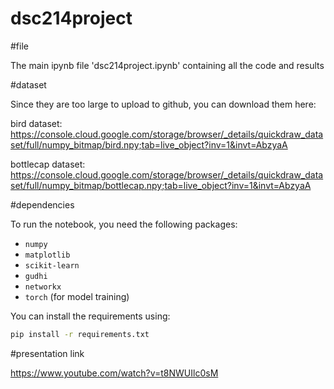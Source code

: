 # dsc214project

#file

The main ipynb file 'dsc214project.ipynb' containing all the code and results


#dataset

Since they are too large to upload to github, you can download them here:

bird dataset: 
https://console.cloud.google.com/storage/browser/_details/quickdraw_dataset/full/numpy_bitmap/bird.npy;tab=live_object?inv=1&invt=AbzyaA

bottlecap dataset: 
https://console.cloud.google.com/storage/browser/_details/quickdraw_dataset/full/numpy_bitmap/bottlecap.npy;tab=live_object?inv=1&invt=AbzyaA


#dependencies

To run the notebook, you need the following packages:
- `numpy`
- `matplotlib`
- `scikit-learn`
- `gudhi`
- `networkx`
- `torch` (for model training)

You can install the requirements using:
```bash
pip install -r requirements.txt
```



#presentation link

https://www.youtube.com/watch?v=t8NWUIlc0sM





